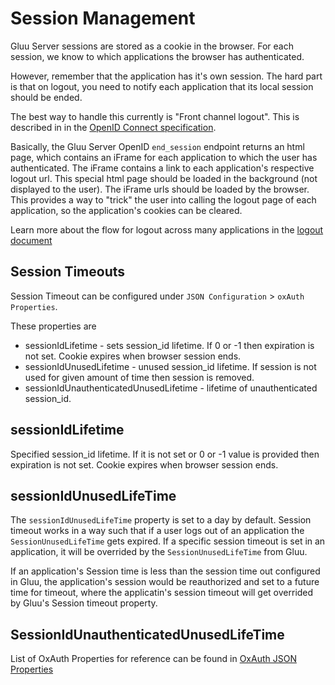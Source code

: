 # Session Management

Gluu Server sessions are stored as a cookie in the browser. For each session, we know to which applications the browser has authenticated.

However, remember that the application has it's own session. The hard part is that on logout, you need to notify each application that its local session should be ended.

The best way to handle this currently is "Front channel logout". This is described in in the [OpenID Connect specification](http://openid.net/specs/openid-connect-frontchannel-1_0.html). 

Basically, the Gluu Server OpenID `end_session` endpoint returns an html page, which contains an iFrame for each application to which the user has authenticated. The iFrame contains a link to each application's respective logout url. This special html page should be loaded in the background (not displayed to the user). The iFrame urls should be loaded by the browser. This provides a way to "trick" the user into calling the logout page of each application, so the application's cookies can be cleared.

Learn more about the flow for logout across many applications in the [logout document](../operation/logout.md)

## Session Timeouts
Session Timeout can be configured under 
`JSON Configuration` > `oxAuth Properties`.

These properties are

- sessionIdLifetime - sets session_id lifetime. If 0 or -1 then expiration is not set. Cookie expires when browser session ends.
- sessionIdUnusedLifetime - unused session_id lifetime. If session is not used for given amount of time then session is removed. 
- sessionIdUnauthenticatedUnusedLifetime - lifetime of unauthenticated session_id.

## sessionIdLifetime

Specified session_id lifetime. If it is not set or 0 or -1 value is provided then expiration is not set. Cookie expires when browser session ends.

## sessionIdUnusedLifeTime

The `sessionIdUnusedLifeTime` property is set to a day by default. Session timeout works in a way such that if a user logs out of an application the `SessionUnusedLifeTime` gets expired. If a specific session timeout is set in an application, it will be overrided by the `SessionUnusedLifeTime` from Gluu.

If an application's Session time is less than the session time out configured in Gluu, the application's session would be reauthorized and 
set to a future time for timeout, where the applicatin's session timeout will get overrided by Gluu's Session timeout property.

## SessionIdUnauthenticatedUnusedLifeTime

List of OxAuth Properties for reference can be found in 
[OxAuth JSON Properties](../reference/JSON-oxauth-prop.md)
